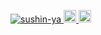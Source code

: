 <p align="left">
  <a href="https://github.com/sushin-ya/sushin-ya/">
    <img src="https://komarev.com/ghpvc/?username=sushin-ya" alt="sushin-ya" />
  </a>
  <a href="http://twitter.com/sushin-ya">
    <img height="20" src="https://img.shields.io/twitter/follow/sushin-ya?label=Twitter&logo=twitter&style=flat" />
  </a>
  <a href="https://github.com/sushin-ya">
    <img height="20" src="https://img.shields.io/github/followers/sushin-ya?label=follow&logo=github&style=flat" />
  </a>
</p>
